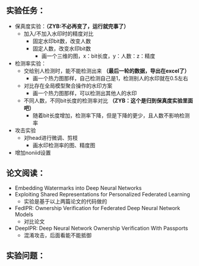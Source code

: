 ## 实验任务：
+ 保真度实验：**（ZYB:不必再变了，运行就完事了）**
  + 加入/不加入水印时的精度对比
    + 固定水印bit数，改变人数
    + 固定人数，改变水印bit数
      + 画一个三维的图，x：bit长度，y：人数：z：精度
+ 检测率实验：
  + 交给别人检测时，能不能检测出来 **（最后一轮的数据，导出在excel了）**
    + 画一个热力图那样，自己检测自己是1，检测别人的水印就在0.5左右
  + 对比存在全局模型聚合操作的水印方案 
    + 画一个热力图那样，可以检测出其他人的水印
  + 不同人数，不同bit长度的检测率对比 **（ZYB：这个是归到保真度实验里面吧）**
    + 随着bit长度增加，检测率下降，但是下降的更少，且人数不影响检测率
+ 攻击实验
  + 对head进行微调、剪枝
    + 画水印检测率的图、精度图
+ 增加noniid设置 


## 论文阅读：
+ Embedding Watermarks into Deep Neural Networks
+ Exploiting Shared Representations for Personalized Federated Learning
  + 实验是基于以上两篇论文的代码做的
+ FedIPR: Ownership Verification for Federated Deep Neural Network Models
  + 对比论文
+ DeepIPR: Deep Neural Network Ownership Verification With Passports
  + 混淆攻击，后面看能不能抵御


## 实验问题：

